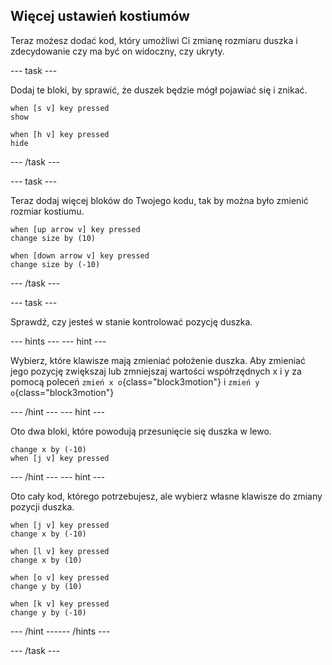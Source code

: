 ## Więcej ustawień kostiumów

Teraz możesz dodać kod, który umożliwi Ci zmianę rozmiaru duszka i zdecydowanie czy ma być on widoczny, czy ukryty.

--- task ---

Dodaj te bloki, by sprawić, że duszek będzie mógł pojawiać się i znikać.

```blocks3
when [s v] key pressed
show

when [h v] key pressed
hide
```

--- /task ---

--- task ---

Teraz dodaj więcej bloków do Twojego kodu, tak by można było zmienić rozmiar kostiumu.

```blocks3
when [up arrow v] key pressed
change size by (10)

when [down arrow v] key pressed
change size by (-10)
```

--- /task ---

--- task ---

Sprawdź, czy jesteś w stanie kontrolować pozycję duszka.

--- hints ---
 --- hint ---

Wybierz, które klawisze mają zmieniać położenie duszka. Aby zmieniać jego pozycję zwiększaj lub zmniejszaj wartości współrzędnych x i y za pomocą poleceń `zmień x o`{class="block3motion"} i `zmień y o`{class="block3motion"}

--- /hint --- --- hint ---

Oto dwa bloki, które powodują przesunięcie się duszka w lewo.

```blocks3
change x by (-10)
when [j v] key pressed
```

--- /hint --- --- hint ---

Oto cały kod, którego potrzebujesz, ale wybierz własne klawisze do zmiany pozycji duszka.

```blocks3
when [j v] key pressed
change x by (-10)

when [l v] key pressed
change x by (10)

when [o v] key pressed
change y by (10)

when [k v] key pressed
change y by (-10)
```

--- /hint ------ /hints ---



--- /task ---


